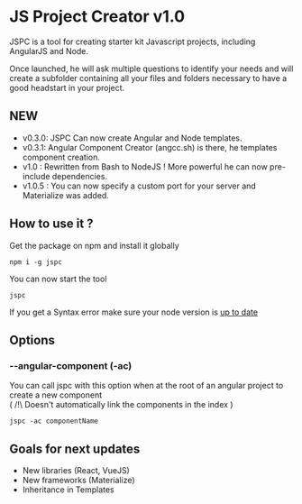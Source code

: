 # JS Project Creator v1.0

JSPC is a tool for creating starter kit Javascript projects, including AngularJS and Node.

Once launched, he will ask multiple questions to identify your needs and will create a subfolder containing all your files and folders necessary to have a good headstart in your project.

## NEW

- v0.3.0: JSPC Can now create Angular and Node templates.
- v0.3.1: Angular Component Creator (angcc.sh) is there, he templates component creation.
- v1.0 : Rewritten from Bash to NodeJS ! More powerful he can now pre-include dependencies.
- v1.0.5 : You can now specify a custom port for your server and Materialize was added.

## How to use it ?

Get the package on npm and install it globally
```
npm i -g jspc
```

You can now start the tool
```
jspc
```

If you get a Syntax error make sure your node version is <a href="https://nodecasts.io/update-node-js/">up to date</a>

## Options

### --angular-component (-ac)
You can call jspc with this option when at the root of an angular project to create a new component<br />
( /!\ Doesn't automatically link the components in the index )
```
jspc -ac componentName
```


## Goals for next updates
- New libraries (React, VueJS)
- New frameworks (Materialize)
- Inheritance in Templates